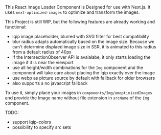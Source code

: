 This React Image Loader Component is Designed for use with Next.js. It uses `next-optimized-images` to optimize and transform the images.

This Project is still WIP, but the following features are already working and functional:
* lqip image placeholder, blurred with SVG filter for best compatibility
* blur radius adapts automatically based on the image size. Because we can't determine displaed image size in SSR, it is animated to this radius from a default radius of 40px
* If the IntersectionObserver API is avaialabe, it only starts loading the image if it is near the viewport
* use all height/width combinations for the `Img` component and the component will take care about placing the lqip exactly over the image
* use webp as picture source by default with fallback for older browsers
* also supports a no javascript fallback

To use it, simply place your images in `components/Img/unoptimizedImages` and provide the Image name without file extension in `srcName` of the `Img` component.


TODO:
* support lqip-colors
* possibility to specify src sets